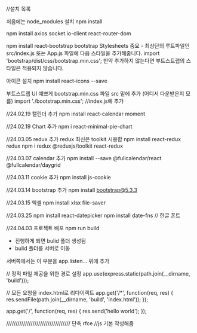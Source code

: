 //설치 목록

처음에는 node_modules 설치
npm install

npm install axios socket.io-client react-router-dom


npm install react-bootstrap bootstrap
Stylesheets
중요 - 최상단의 루트파일인 src/index.js 또는 App.js 파일에 다음 스타일을 추가해줍니다.
import 'bootstrap/dist/css/bootstrap.min.css';
만약 추가하지 않는다면 부트스트랩의 스타일은 적용되지 않습니다.


아이콘 설치
npm install react-icons --save


부트스트랩 UI 예쁘게
bootstrap.min.css 파일 src 밑에 추가 (어디서 다운받은지 모름)
import './bootstrap.min.css'; //index.js에 추가

//24.02.19 캘린더 추가
npm install react-calendar moment

//24.02.19 Chart 추가
npm i react-minimal-pie-chart

//24.03.05 redux 추가
redux 최신은 toolkit 시용함
npm install react-redux redux
npm i redux @reduxjs/toolkit react-redux

//24.03.07 calendar 추가
npm install --save @fullcalendar/react @fullcalendar/daygrid

//24.03.11 cookie 추가
npm install js-cookie

//24.03.14 bootstrap 추가
npm install bootstrap@5.3.3

//24.03.15 엑셀
npm install xlsx file-saver 

//24.03.25
npm install react-datepicker
npm install date-fns // 한글 폰트

//24.04.03 프로젝트 배포
npm run build
- 진행하게 되면 bulid 폴더 생성됨
- bulid 폴더를 서버로 이동


서버쪽에서는 이 부분을 app.listen... 위에 추가

// 정적 파일 제공을 위한 경로 설정
app.use(express.static(path.join(__dirname, 'build')));

// 모든 요청을 index.html로 리다이렉트
app.get('/*', function(req, res) {
  res.sendFile(path.join(__dirname, 'build', 'index.html'));
});

app.get('/', function(req, res) {
  res.send('hello world');
});


//////////////////////////////////
단축 rfce //js 기본 작성해줌